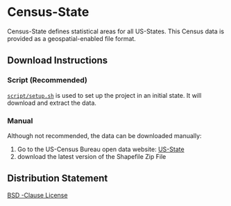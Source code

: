# Census-State

Census-State defines statistical areas for all US-States. This Census data is provided as a geospatial-enabled file format.


## Download Instructions

### Script (Recommended)

[`script/setup.sh`](../../script/setup.sh) is used to set up the project in an initial state. It will download and extract the data.

### Manual

Although not recommended, the data can be downloaded manually:

1. Go to the US-Census Bureau open data website: [US-State](https://catalog.data.gov/dataset/tiger-line-shapefile-2017-nation-u-s-current-state-and-equivalent-national)
2. download the latest version of the Shapefile Zip File

## Distribution Statement

[BSD -Clause License](https://github.com/LADI-Dataset/ladi-tutorial/blob/master/LICENSE)
